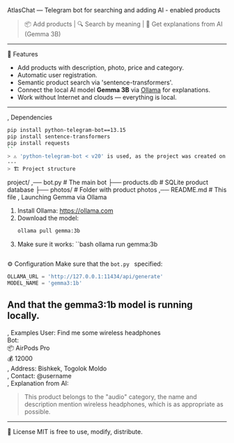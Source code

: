 AtlasChat — Telegram bot for searching and adding AI - enabled products
> 📦 Add products | 🔍 Search by meaning | 🤖 Get explanations from AI (Gemma 3B)
---
🚀 Features
- Add products with description, photo, price and category.
- Automatic user registration.
- Semantic product search via 'sentence-transformers'.
- Connect the local AI model **Gemma 3B** via [Ollama](https://ollama.com ) for explanations.
- Work without Internet and clouds — everything is local.
---
, Dependencies
```bash
pip install python-telegram-bot==13.15
pip install sentence-transformers
pip install requests
``
> ⚠️ 'python-telegram-bot < v20' is used, as the project was created on `Updater/Dispatcher`.
---
> 🏗 Project structure
```
project/
,── bot.py # The main bot
├── products.db # SQLite product database
├── photos/            # Folder with product photos
,── README.md # This file
, Launching Gemma via Ollama
1. Install Ollama: https://ollama.com
2. Download the model:
   ```bash
   ollama pull gemma:3b
   ```
3. Make sure it works:
``bash
ollama run gemma:3b
   ```
⚙️ Configuration
Make sure that the `bot.py ` specified:
```python
OLLAMA_URL = 'http://127.0.0.1:11434/api/generate'
MODEL_NAME = 'gemma3:1b'
```
And that the gemma3:1b model is running locally.
---
, Examples
User: Find me some wireless headphones  
Bot:  
📦 AirPods Pro  
💰 12000  
, Address: Bishkek, Togolok Moldo  
, Contact: @username  
, Explanation from AI:  
> This product belongs to the "audio" category, the name and description mention wireless headphones, which is as appropriate as possible.
---
📜 License
MIT is free to use, modify, distribute.
